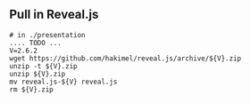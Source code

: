
Pull in Reveal.js
------------------------------------

```
# in ./presentation
.... TODO ...
V=2.6.2
wget https://github.com/hakimel/reveal.js/archive/${V}.zip
unzip -t ${V}.zip
unzip ${V}.zip
mv reveal.js-${V} reveal.js
rm ${V}.zip
```

